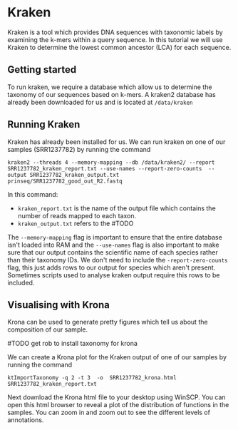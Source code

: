 # Kraken 
Kraken is a tool which provides DNA sequences with taxonomic labels by examining the k-mers within a query sequence. In this tutorial we will use Kraken to determine the lowest common ancestor (LCA) for each sequence.

## Getting started 
To run kraken, we require a database which allow us to determine the taxonomy of our sequences based on k-mers. A kraken2 database has already been downloaded for us and is located at `/data/kraken` 

## Running Kraken 
Kraken has already been installed for us. We can run kraken on one of our samples (SRR1237782) by running the command

```
kraken2 --threads 4 --memory-mapping --db /data/kraken2/ --report SRR1237782_kraken_report.txt --use-names --report-zero-counts  --output SRR1237782_kraken_output.txt prinseq/SRR1237782_good_out_R2.fastq 
```

In this command: 
- `kraken_report.txt` is the name of the output file which contains the number of reads mapped to each taxon. 
- `kraken_output.txt` refers to the #TODO 

The `--memory-mapping` flag is important to ensure that the entire database isn't loaded into RAM and the `--use-names` flag is also important to make sure that our output contains the scientific name of each species rather than their taxonomy IDs. We don't need to include the `-report-zero-counts` flag, this just adds rows to our output for species which aren't present. Sometimes scripts used to analyse kraken output require this rows to be included. 

## Visualising with Krona 

Krona can be used to generate pretty figures which tell us about the composition of our sample. 

#TODO get rob to install taxonomy for krona 

We can create a Krona plot for the Kraken output of one of our samples by running the command 

```
ktImportTaxonomy -q 2 -t 3  -o  SRR1237782_krona.html  SRR1237782_kraken_report.txt
```

Next download the Krona html file to your desktop using WinSCP. You can open this html  browser to reveal a plot of the distribution of functions in the samples. You can zoom in and zoom out to see the different levels of annotations. 
